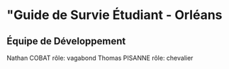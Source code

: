 # "Guide de Survie Étudiant - Orléans
## Équipe de Développement

Nathan COBAT rôle: vagabond 
Thomas PISANNE rôle: chevalier
